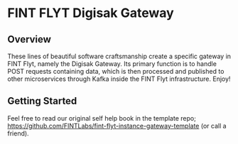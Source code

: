 # FINT FLYT Digisak Gateway

## Overview
These lines of beautiful software craftsmanship create a specific gateway in FINT Flyt, namely the Digisak Gateway.
Its primary function is to handle POST requests containing data, which is then processed and published to other
microservices through Kafka inside the FINT Flyt infrastructure. Enjoy!

## Getting Started
Feel free to read our original self help book in the template repo;
https://github.com/FINTLabs/fint-flyt-instance-gateway-template (or call a friend).
